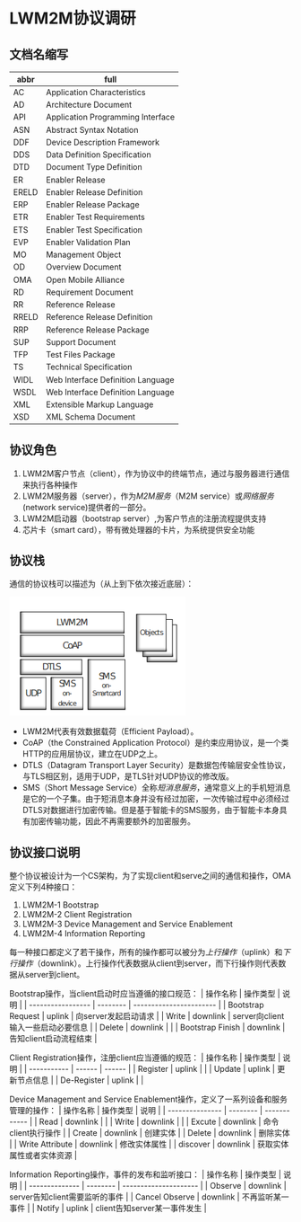 # LWM2M协议调研

## 文档名缩写

| abbr  | full                              |
| ----- | --------------------------------- |
| AC    | Application Characteristics       |
| AD    | Architecture Document             |
| API   | Application Programming Interface |
| ASN   | Abstract Syntax Notation          |
| DDF   | Device Description Framework      |
| DDS   | Data Definition Specification     |
| DTD   | Document Type Definition          |
| ER    | Enabler Release                   |
| ERELD | Enabler Release Definition        |
| ERP   | Enabler Release Package           |
| ETR   | Enabler Test Requirements         |
| ETS   | Enabler Test Specification        |
| EVP   | Enabler Validation Plan           |
| MO    | Management Object                 |
| OD    | Overview Document                 |
| OMA   | Open Mobile Alliance              |
| RD    | Requirement Document              |
| RR    | Reference Release                 |
| RRELD | Reference Release Definition      |
| RRP   | Reference Release Package         |
| SUP   | Support Document                  |
| TFP   | Test Files Package                |
| TS    | Technical Specification           |
| WIDL  | Web Interface Definition Language |
| WSDL  | Web Interface Definition Language |
| XML   | Extensible Markup Language        |
| XSD   | XML Schema Document               |


## 协议角色

1. LWM2M客户节点（client），作为协议中的终端节点，通过与服务器进行通信来执行各种操作
2. LWM2M服务器（server），作为*M2M服务*（M2M service）或*网络服务*(network service)提供者的一部分。
3. LWM2M启动器（bootstrap server）,为客户节点的注册流程提供支持
4. 芯片卡（smart card），带有微处理器的卡片，为系统提供安全功能

## 协议栈

通信的协议栈可以描述为（从上到下依次接近底层）：

![protocol_stack](__SOURCE__/protocol_stack.png)

* LWM2M代表有效数据载荷（Efficient Payload）。
* CoAP（the Constrained Application Protocol）是约束应用协议，是一个类HTTP的应用层协议，建立在UDP之上。
* DTLS（Datagram Transport Layer Security）是数据包传输层安全性协议，与TLS相区别，适用于UDP，是TLS针对UDP协议的修改版。
* SMS（Short Message Service）全称*短消息服务*，通常意义上的手机短消息是它的一个子集。由于短消息本身并没有经过加密，一次传输过程中必须经过DTLS对数据进行加密传输。但是基于智能卡的SMS服务，由于智能卡本身具有加密传输功能，因此不再需要额外的加密服务。

## 协议接口说明

整个协议被设计为一个CS架构，为了实现client和serve之间的通信和操作，OMA定义下列4种接口：

1. LWM2M-1 Bootstrap
2. LWM2M-2 Client Registration 
3. LWM2M-3 Device Management and Service Enablement
4. LWM2M-4 Information Reporting

每一种接口都定义了若干操作，所有的操作都可以被分为*上行操作*（uplink）和*下行操作*（downlink）。上行操作代表数据从client到server，而下行操作则代表数据从server到client。

Bootstrap操作，当client启动时应当遵循的接口规范：
| 操作名称              | 操作类型     | 说明                      |
| ----------------- | -------- | ----------------------- |
| Bootstrap Request | uplink   | 向server发起启动请求           |
| Write             | downlink | server向client输入一些启动必要信息 |
| Delete            | downlink |                         |
| Bootstrap Finish  | downlink | 告知client启动流程结束          |

Client Registration操作，注册client应当遵循的规范：
| 操作名称        | 操作类型   | 说明     |
| ----------- | ------ | ------ |
| Register    | uplink |        |
| Update      | uplink | 更新节点信息 |
| De-Register | uplink |        |

Device Management and Service Enablement操作，定义了一系列设备和服务管理的操作：
| 操作名称            | 操作类型     | 说明           |
| --------------- | -------- | ------------ |
| Read            | downlink |              |
| Write           | downlink |              |
| Excute          | downlink | 命令client执行操作 |
| Create          | downlink | 创建实体         |
| Delete          | downlink | 删除实体         |
| Write Attribute | downlink | 修改实体属性       |
| discover        | downlink | 获取实体属性或者实体资源 |

Information Reporting操作，事件的发布和监听接口：
| 操作名称           | 操作类型     | 说明                    |
| -------------- | -------- | --------------------- |
| Observe        | downlink | server告知client需要监听的事件 |
| Cancel Observe | downlink | 不再监听某一事件              |
| Notify         | uplink   | client告知server某一事件发生  |

